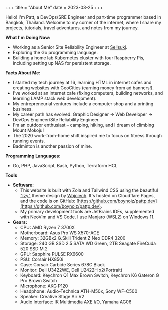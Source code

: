 +++
title = "About Me"
date = 2023-03-25
+++

Hello! I'm Patt, a DevOps/SRE Engineer and part-time programmer based in Bangkok, Thailand. Welcome to my corner of the internet, where I share my projects, tutorials, travel adventures, and notes from my journey.

**What I'm Doing Now:**

* Working as a Senior Site Reliability Engineer at [Sellsuki](https://www.sellsuki.co.th/).
* Exploring the Go programming language.
* Building a home lab Kubernetes cluster with four Raspberry Pis, including setting up NAS for persistent storage.

**Facts About Me:**

* I started my tech journey at 16, learning HTML in internet cafes and creating websites with GeoCities (earning money from ad banners!).
* I've worked at an internet cafe (fixing computers, building networks, and learning LAMP stack web development).
* My entrepreneurial ventures include a computer shop and a printing business.
* My career path has evolved: Graphic Designer → Web Developer → DevOps Engineer/Site Reliability Engineer.
* I'm an outdoor enthusiast – camping, hiking, and I dream of climbing Mount Mokoju!
* The 2020 work-from-home shift inspired me to focus on fitness through running events.
* Badminton is another passion of mine.

**Programming Languages:**

* Go, PHP, JavaScript, Bash, Python, Terraform HCL

**Tools**
  * **Software:**
    - This website is built with Zola and Tailwind CSS using the beautiful ["Izy"](https://github.com/VV0JC13CH/izy-zola) theme design by [Wojciech](https://github.com/VV0JC13CH "Wojciech"). It's hosted on Cloudflare Pages, and the code is on GitHub: [https://github.com/boynoiz/pattp.dev](https://github.com/boynoiz/pattp.dev). 
    - My primary development tools are JetBrains IDEs, supplemented with NeoVim and VS Code. I use Manjaro (WSL2) on Windows 11.
  * **Gears:**
    - CPU: AMD Ryzen 7 3700X
    - Motherboard: Asus Pro WS X570-ACE
    - Memory: 32GBx2 G.Skill Trident Z Neo DDR4 3200
    - Storage: 240 GB SSD 2.5 SATA WD Green, 2TB Seagate FireCuda 520 SSD M.2
    - GPU: Sapphire PULSE RX6600
    - PSU: Corsair HX850i
    - Case: Corsair Carbide Series 678C Black
    - Monitor: Dell U3422WE, Dell U2422H x2(Portrait)
    - Keyboard: Keychron Q1 Max Brown Switch, Keychron K6 Gateron G Pro Brown Switch
    - Microphone: AKG P120
    - Headphone: Audio-Technica ATH-M50x, Sony WF-C500
    - Speaker: Creative Stage Air V2
    - Audio Interface: IK Multimedia AXE I/O, Yamaha AG06
